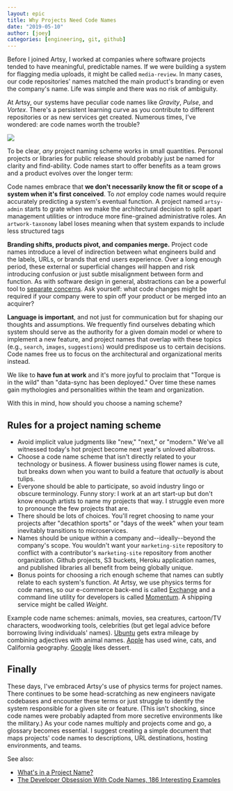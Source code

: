 ```yaml
---
layout: epic
title: Why Projects Need Code Names
date: "2019-05-10"
author: [joey]
categories: [engineering, git, github]
---
```


Before I joined Artsy, I worked at companies where software projects tended to have meaningful, predictable names. If we were building a system for flagging media uploads, it might be called `media-review`. In many cases, our code repositories' names matched the main product's branding or even the company's name. Life was simple and there was no risk of ambiguity.

At Artsy, our systems have peculiar code names like _Gravity_, _Pulse_, and _Vortex_. There's a persistent learning curve as you contribute to different repositories or as new services get created. Numerous times, I've wondered: are code names worth the trouble?

<!-- more -->

![](/images/2019-05-10-why-projects-need-codenames/github_projects.png)

To be clear, _any_ project naming scheme works in small quantities. Personal projects or libraries for public release should probably just be named for clarity and find-ability. Code names start to offer benefits as a team grows and a product evolves over the longer term:

Code names embrace that **we don't necessarily know the fit or scope of a system when it's first conceived**. To _not_ employ code names would require accurately predicting a system's eventual function. A project named `artsy-admin` starts to grate when we make the architectural decision to split apart management utilities or introduce more fine-grained administrative roles. An `artwork-taxonomy` label loses meaning when that system expands to include less structured tags

**Branding shifts, products pivot, and companies merge.** Project code names introduce a level of indirection between what engineers build and the labels, URLs, or brands that end users experience. Over a long enough period, these external or superficial changes _will_ happen and risk introducing confusion or just subtle misalignment between form and function. As with software design in general, abstractions can be a powerful tool to [separate concerns](https://en.wikipedia.org/wiki/Separation_of_concerns). Ask yourself: what code changes might be required if your company were to spin off your product or be merged into an acquirer?

**Language is important**, and not just for communication but for shaping our thoughts and assumptions. We frequently find ourselves debating which system should serve as the authority for a given domain model or where to implement a new feature, and project names that overlap with these topics (e.g., `search`, `images`, `suggestions`) would predispose us to certain decisions. Code names free us to focus on the architectural and organizational merits instead.

We like to **have fun at work** and it's more joyful to proclaim that "Torque is in the wild" than "data-sync has been deployed." Over time these names gain mythologies and personalities within the team and organization.

With this in mind, how should you choose a naming scheme?

## Rules for a project naming scheme

* Avoid implicit value judgments like "new," "next," or "modern." We've all witnessed today's hot project become next year's unloved albatross.
* Choose a code name scheme that isn't directly related to your technology or business. A flower business using flower names is cute, but breaks down when you want to build a feature that _actually_ is about tulips.
* Everyone should be able to participate, so avoid industry lingo or obscure terminology. Funny story: I work at an art start-up but don't know enough artists to name my projects that way. I struggle even more to pronounce the few projects that are.
* There should be lots of choices. You'll regret choosing to name your projects after "decathlon sports" or "days of the week" when your team inevitably transitions to microservices.
* Names should be unique within a company and--ideally--beyond the company's scope. You wouldn't want your `marketing-site` repository to conflict with a contributor's `marketing-site` repository from another organization. Github projects, S3 buckets, Heroku application names, and published libraries all benefit from being globally unique.
* Bonus points for choosing a rich enough scheme that names can subtly relate to each system's function. At Artsy, we use physics terms for code names, so our e-commerce back-end is called [Exchange](https://github.com/artsy/exchange) and a command line utility for developers is called [Momentum](https://github.com/artsy/momentum). A shipping service might be called _Weight_.

Example code name schemes: animals, movies, sea creatures, cartoon/TV characters, woodworking tools, celebrities (but get legal advice before borrowing living individuals' names). [Ubuntu](https://wiki.ubuntu.com/DevelopmentCodeNames) gets extra mileage by combining adjectives with animal names. [Apple](https://en.wikipedia.org/wiki/List_of_Apple_codenames) has used wine, cats, and California geography. [Google](https://en.wikipedia.org/wiki/Android_%28operating_system%29) likes dessert.

## Finally

These days, I've embraced Artsy's use of physics terms for project names. There continues to be some head-scratching as new engineers navigate codebases and encounter these terms or just struggle to identify the system responsible for a given site or feature. (This isn't shocking, since code names were probably adapted from more secretive environments like the military.) As your code names multiply and projects come and go, a glossary becomes essential. I suggest creating a simple document that maps projects' code names to descriptions, URL destinations, hosting environments, and teams.

See also:

* [What's in a Project Name?](https://blog.codinghorror.com/whats-in-a-project-name/)
* [The Developer Obsession With Code Names, 186 Interesting Examples](https://royal.pingdom.com/the-developer-obsession-with-code-names-186-interesting-examples/)
